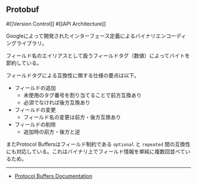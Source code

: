 ## Protobuf

#[[Version Control]] #[[API Architecture]]

Googleによって開発されたインターフェース定義によるバイナリエンコーディングライブラリ。

フィールド名のエイリアスとして扱うフィールドタグ（数値）によってバイトを節約している。

フィールドタグによる互換性に関する仕様の要点は以下。

- フィールドの追加
  - 未使用のタグ番号を割り当てることで前方互換あり
  - 必須でなければ後方互換あり
- フィールドの変更
  - フィールド名の変更は前方・後方互換あり
- フィールドの削除
  - 追加時の前方・後方と逆

またProtocol Buffersはフィールド制約である `optional` と `repeated` 間の互換性にも対応している。これはバイナリ上でフィールド情報を単純に複数回並べているため。

---
- [Protocol Buffers Documentation](https://protobuf.dev/)
